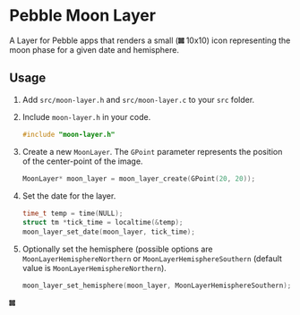 # Pebble Moon Layer

A Layer for Pebble apps that renders a small (![Phases](phases.gif) 10x10) icon representing the moon phase for a given date and hemisphere.

## Usage

1. Add `src/moon-layer.h` and `src/moon-layer.c` to your `src` folder.
2. Include `moon-layer.h` in your code.

    ```c
    #include "moon-layer.h"
    ```
3. Create a new ``MoonLayer``. The `GPoint` parameter represents the position of the center-point of the image.

    ```c
    MoonLayer* moon_layer = moon_layer_create(GPoint(20, 20));
    ```

4. Set the date for the layer.

    ```c
    time_t temp = time(NULL);
    struct tm *tick_time = localtime(&temp);
    moon_layer_set_date(moon_layer, tick_time);
    ```

5. Optionally set the hemisphere (possible options are `MoonLayerHemisphereNorthern` or `MoonLayerHemisphereSouthern` (default value is `MoonLayerHemisphereNorthern`).

    ```c
    moon_layer_set_hemisphere(moon_layer, MoonLayerHemisphereSouthern);
    ```

![Phases](phases.gif)
